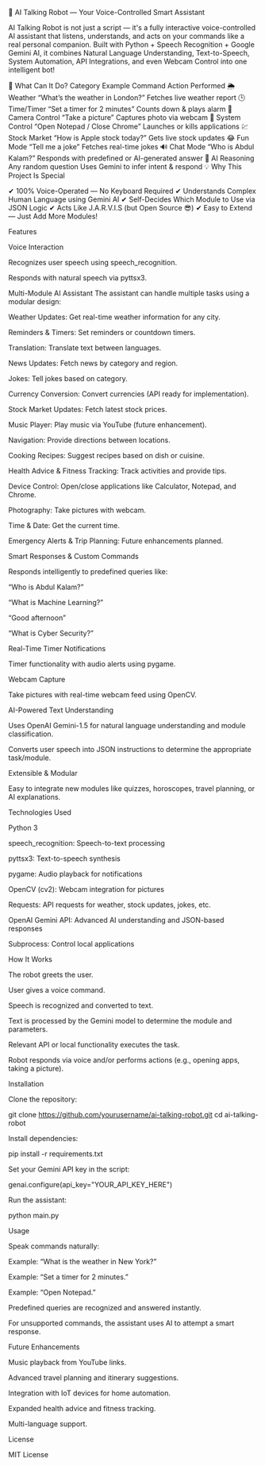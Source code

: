 🤖 AI Talking Robot — Your Voice-Controlled Smart Assistant

AI Talking Robot is not just a script — it's a fully interactive voice-controlled AI assistant that listens, understands, and acts on your commands like a real personal companion.
Built with Python + Speech Recognition + Google Gemini AI, it combines Natural Language Understanding, Text-to-Speech, System Automation, API Integrations, and even Webcam Control into one intelligent bot!

🧠 What Can It Do?
Category	Example Command	Action Performed
🌦 Weather	“What’s the weather in London?”	Fetches live weather report
🕒 Time/Timer	“Set a timer for 2 minutes”	Counts down & plays alarm
📸 Camera Control	“Take a picture”	Captures photo via webcam
📂 System Control	“Open Notepad / Close Chrome”	Launches or kills applications
💹 Stock Market	“How is Apple stock today?”	Gets live stock updates
😂 Fun Mode	“Tell me a joke”	Fetches real-time jokes
🔊 Chat Mode	“Who is Abdul Kalam?”	Responds with predefined or AI-generated answer
🔮 AI Reasoning	Any random question	Uses Gemini to infer intent & respond
💡 Why This Project Is Special

✔ 100% Voice-Operated — No Keyboard Required
✔ Understands Complex Human Language using Gemini AI
✔ Self-Decides Which Module to Use via JSON Logic
✔ Acts Like J.A.R.V.I.S (but Open Source 😎)
✔ Easy to Extend — Just Add More Modules!



Features

Voice Interaction

Recognizes user speech using speech_recognition.

Responds with natural speech via pyttsx3.

Multi-Module AI Assistant
The assistant can handle multiple tasks using a modular design:

Weather Updates: Get real-time weather information for any city.

Reminders & Timers: Set reminders or countdown timers.

Translation: Translate text between languages.

News Updates: Fetch news by category and region.

Jokes: Tell jokes based on category.

Currency Conversion: Convert currencies (API ready for implementation).

Stock Market Updates: Fetch latest stock prices.

Music Player: Play music via YouTube (future enhancement).

Navigation: Provide directions between locations.

Cooking Recipes: Suggest recipes based on dish or cuisine.

Health Advice & Fitness Tracking: Track activities and provide tips.

Device Control: Open/close applications like Calculator, Notepad, and Chrome.

Photography: Take pictures with webcam.

Time & Date: Get the current time.

Emergency Alerts & Trip Planning: Future enhancements planned.

Smart Responses & Custom Commands

Responds intelligently to predefined queries like:

“Who is Abdul Kalam?”

“What is Machine Learning?”

“Good afternoon”

“What is Cyber Security?”

Real-Time Timer Notifications

Timer functionality with audio alerts using pygame.

Webcam Capture

Take pictures with real-time webcam feed using OpenCV.

AI-Powered Text Understanding

Uses OpenAI Gemini-1.5 for natural language understanding and module classification.

Converts user speech into JSON instructions to determine the appropriate task/module.

Extensible & Modular

Easy to integrate new modules like quizzes, horoscopes, travel planning, or AI explanations.

Technologies Used

Python 3

speech_recognition: Speech-to-text processing

pyttsx3: Text-to-speech synthesis

pygame: Audio playback for notifications

OpenCV (cv2): Webcam integration for pictures

Requests: API requests for weather, stock updates, jokes, etc.

OpenAI Gemini API: Advanced AI understanding and JSON-based responses

Subprocess: Control local applications

How It Works

The robot greets the user.

User gives a voice command.

Speech is recognized and converted to text.

Text is processed by the Gemini model to determine the module and parameters.

Relevant API or local functionality executes the task.

Robot responds via voice and/or performs actions (e.g., opening apps, taking a picture).

Installation

Clone the repository:

git clone https://github.com/yourusername/ai-talking-robot.git
cd ai-talking-robot


Install dependencies:

pip install -r requirements.txt


Set your Gemini API key in the script:

genai.configure(api_key="YOUR_API_KEY_HERE")


Run the assistant:

python main.py

Usage

Speak commands naturally:

Example: “What is the weather in New York?”

Example: “Set a timer for 2 minutes.”

Example: “Open Notepad.”

Predefined queries are recognized and answered instantly.

For unsupported commands, the assistant uses AI to attempt a smart response.

Future Enhancements

Music playback from YouTube links.

Advanced travel planning and itinerary suggestions.

Integration with IoT devices for home automation.

Expanded health advice and fitness tracking.

Multi-language support.


License

MIT License
